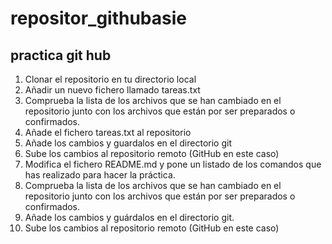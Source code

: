 # repositor_githubasie

## practica git hub 
1. Clonar el repositorio en tu directorio local
2. Añadir un nuevo fichero llamado tareas.txt
3. Comprueba la lista de los archivos que se han cambiado en el repositorio junto con los
archivos que están por ser preparados o confirmados.
4. Añade el fichero tareas.txt al repositorio
5. Añade los cambios y guardalos en el directorio git
6. Sube los cambios al repositorio remoto (GitHub en este caso)
7. Modifica el fichero README.md y pone un listado de los comandos que has realizado
para hacer la práctica.
8. Comprueba la lista de los archivos que se han cambiado en el repositorio junto con los
archivos que están por ser preparados o confirmados.
9. Añade los cambios y guárdalos en el directorio git.
10. Sube los cambios al repositorio remoto (GitHub en este caso)
